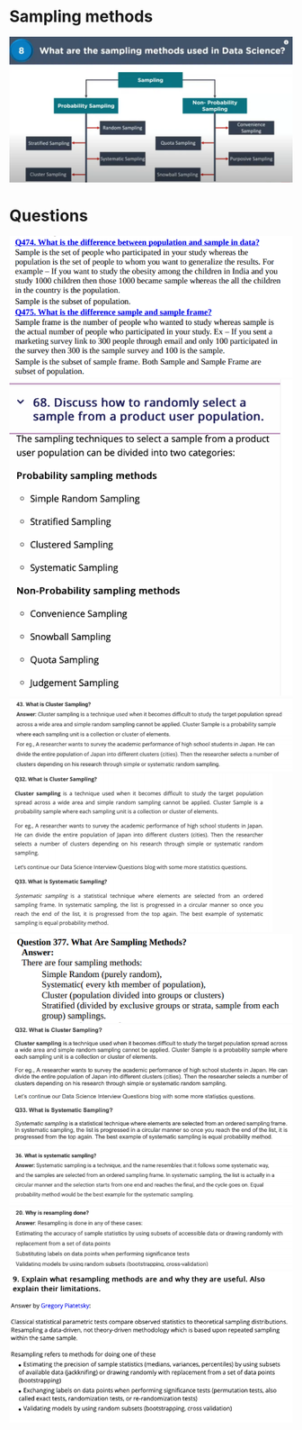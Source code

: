 # Sampling methods
![](images/sampling_methods.png)



# Questions
![](questions/qn_01.png)
![](questions/qn_02.png)
![](questions/qn_03.png)
![](questions/qn_04.png)
![](questions/qn_05.png)
![](questions/qn_06.png)
![](questions/qn_07.png)
![](questions/qn_08.png)
![](questions/qn_09.png)